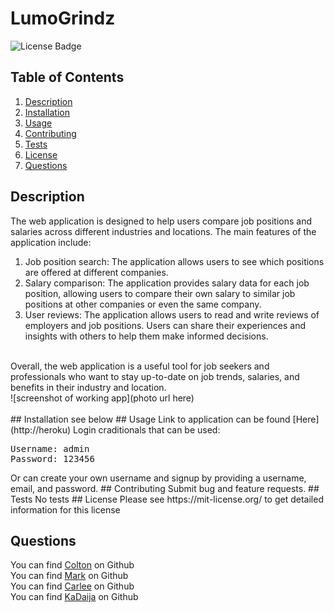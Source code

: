 # LumoGrindz
![License Badge](https://shields.io/badge/license-MIT-yellow)
## Table of Contents
1. [Description](#description)
2. [Installation](#installation)
3. [Usage](#usage)
4. [Contributing](#contributing)
5. [Tests](#tests)
6. [License](#license)
7. [Questions](#questions)

## Description
The web application is designed to help users compare job positions and salaries across different industries and locations. The main features of the application include:
<br>
1. Job position search: The application allows users to see which positions are offered at different companies. 
2. Salary comparison: The application provides salary data for each job position, allowing users to compare their own salary to similar job positions at other companies or even the same company. 
3. User reviews: The application allows users to read and write reviews of employers and job positions. Users can share their experiences and insights with others to help them make informed decisions.
<br>
Overall, the web application is a useful tool for job seekers and professionals who want to stay up-to-date on job trends, salaries, and benefits in their industry and location.
<br>
![screenshot of working app](photo url here)
<br>
<br>
## Installation
see below
## Usage
Link to application can be found [Here](http://heroku)
Login craditionals that can be used:
<pre>
Username: admin
Password: 123456
</pre>
Or can create your own username and signup by providing a username, email, and password.
## Contributing
Submit bug and feature requests.
## Tests
No tests
## License
Please see https://mit-license.org/ to get detailed information for this license

## Questions
You can find [Colton](https://github.com/ColtonWilson) on Github
<br>
You can find [Mark](https://github.com/Marcosauras) on Github
<br>
You can find [Carlee](https://github.com/CarleeMarie) on Github
<br>
You can find [KaDaija](https://github.com/Kkadaija25) on Github






